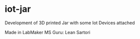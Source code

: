 # iot-jar
Development of 3D printed Jar with some Iot Devices attached

Made in LabMaker MS
Guru: Lean Sartori